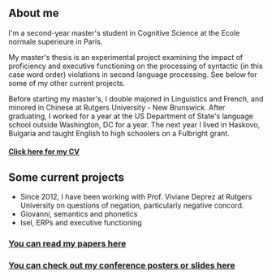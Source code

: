 ## About me
I'm a second-year master's student in Cognitive Science at the Ecole normale superieure in Paris.

My master's thesis is an experimental project examining the impact of proficiency and executive functioning on the processing of syntactic (in this case word order) violations in second language processing. See below for some of my other current projects.

Before starting my master's, I double majored in Linguistics and French, and minored in Chinese at Rutgers University - New Brunswick. After graduating, I worked for a year at the US Department of State's language school outside Washington, DC for a year. The next year I lived in Haskovo, Bulgaria and taught English to high schoolers on a Fulbright grant.

#### [Click here for my CV](https://jdyeaton27.github.io/CV_YEATON.pdf)

## Some current projects

- Since 2012, I have been working with Prof. Viviane Deprez at Rutgers University on questions of negation, particularly negative concord.
- Giovanni, semantics and phonetics
- Isel, ERPs and executive functioning


### [You can read my papers here](https://jdyeaton27.github.io/papers)

### [You can check out my conference posters or slides here](https://jdyeaton27.github.io/slides)

